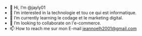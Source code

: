 - 👋 Hi, I’m @jayly01
- 👀 I’m interested in  la technologie et tou ce qui est informatique.
- 🌱 I’m currently learning  le codage et le marketing digital.
- 💞️ I’m looking to collaborate on l'e-commerce.
- 📫 How to reach me sur mon E-mail jeannoelh2001@gmail.com

<!---
jayly01/jayly01 is a ✨ special ✨ repository because its `README.md` (this file) appears on your GitHub profile.
You can click the Preview link to take a look at your changes.
--->
